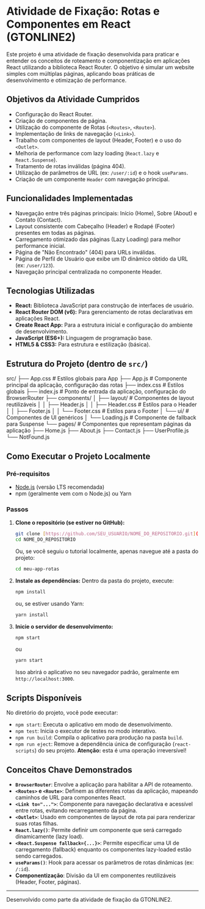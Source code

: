 # Atividade de Fixação: Rotas e Componentes em React (GTONLINE2)

Este projeto é uma atividade de fixação desenvolvida para praticar e entender os conceitos de roteamento e componentização em aplicações React utilizando a biblioteca React Router. O objetivo é simular um website simples com múltiplas páginas, aplicando boas práticas de desenvolvimento e otimização de performance.

## Objetivos da Atividade Cumpridos

* Configuração do React Router.
* Criação de componentes de página.
* Utilização do componente de Rotas (`<Routes>`, `<Route>`).
* Implementação de links de navegação (`<Link>`).
* Trabalho com componentes de layout (Header, Footer) e o uso do `<Outlet>`.
* Melhoria de performance com lazy loading (`React.lazy` e `React.Suspense`).
* Tratamento de rotas inválidas (página 404).
* Utilização de parâmetros de URL (ex: `/user/:id`) e o hook `useParams`.
* Criação de um componente `Header` com navegação principal.

## Funcionalidades Implementadas

* Navegação entre três páginas principais: Início (Home), Sobre (About) e Contato (Contact).
* Layout consistente com Cabeçalho (Header) e Rodapé (Footer) presentes em todas as páginas.
* Carregamento otimizado das páginas (Lazy Loading) para melhor performance inicial.
* Página de "Não Encontrado" (404) para URLs inválidas.
* Página de Perfil de Usuário que exibe um ID dinâmico obtido da URL (ex: `/user/123`).
* Navegação principal centralizada no componente Header.

## Tecnologias Utilizadas

* **React:** Biblioteca JavaScript para construção de interfaces de usuário.
* **React Router DOM (v6):** Para gerenciamento de rotas declarativas em aplicações React.
* **Create React App:** Para a estrutura inicial e configuração do ambiente de desenvolvimento.
* **JavaScript (ES6+):** Linguagem de programação base.
* **HTML5 & CSS3:** Para estrutura e estilização (básica).

## Estrutura do Projeto (dentro de `src/`)

src/
├── App.css             # Estilos globais para App
├── App.js              # Componente principal da aplicação, configuração das rotas
├── index.css           # Estilos globais
├── index.js            # Ponto de entrada da aplicação, configuração do BrowserRouter
├── components/
│   ├── layout/         # Componentes de layout reutilizáveis
│   │   ├── Header.js
│   │   ├── Header.css  # Estilos para o Header
│   │   ├── Footer.js
│   │   └── Footer.css  # Estilos para o Footer
│   └── ui/             # Componentes de UI genéricos
│       └── Loading.js  # Componente de fallback para Suspense
└── pages/              # Componentes que representam páginas da aplicação
        ├── Home.js
        ├── About.js
        ├── Contact.js
        ├── UserProfile.js
        └── NotFound.js


## Como Executar o Projeto Localmente

### Pré-requisitos

* [Node.js](https://nodejs.org/) (versão LTS recomendada)
* npm (geralmente vem com o Node.js) ou Yarn

### Passos

1.  **Clone o repositório (se estiver no GitHub):**
    ```bash
    git clone [https://github.com/SEU_USUARIO/NOME_DO_REPOSITORIO.git](https://github.com/SEU_USUARIO/NOME_DO_REPOSITORIO.git)
    cd NOME_DO_REPOSITORIO
    ```
    Ou, se você seguiu o tutorial localmente, apenas navegue até a pasta do projeto:
    ```bash
    cd meu-app-rotas
    ```

2.  **Instale as dependências:**
    Dentro da pasta do projeto, execute:
    ```bash
    npm install
    ```
    ou, se estiver usando Yarn:
    ```bash
    yarn install
    ```

3.  **Inicie o servidor de desenvolvimento:**
    ```bash
    npm start
    ```
    ou
    ```bash
    yarn start
    ```
    Isso abrirá o aplicativo no seu navegador padrão, geralmente em `http://localhost:3000`.

## Scripts Disponíveis

No diretório do projeto, você pode executar:

* `npm start`: Executa o aplicativo em modo de desenvolvimento.
* `npm test`: Inicia o executor de testes no modo interativo.
* `npm run build`: Compila o aplicativo para produção na pasta `build`.
* `npm run eject`: Remove a dependência única de configuração (`react-scripts`) do seu projeto. **Atenção:** esta é uma operação irreversível!

## Conceitos Chave Demonstrados

* **`BrowserRouter`**: Envolve a aplicação para habilitar a API de roteamento.
* **`<Routes>` e `<Route>`**: Definem as diferentes rotas da aplicação, mapeando caminhos de URL para componentes React.
* **`<Link to="...">`**: Componente para navegação declarativa e acessível entre rotas, evitando recarregamento da página.
* **`<Outlet>`**: Usado em componentes de layout de rota pai para renderizar suas rotas filhas.
* **`React.lazy()`**: Permite definir um componente que será carregado dinamicamente (lazy load).
* **`<React.Suspense fallback={...}>`**: Permite especificar uma UI de carregamento (fallback) enquanto os componentes lazy-loaded estão sendo carregados.
* **`useParams()`**: Hook para acessar os parâmetros de rotas dinâmicas (ex: `/:id`).
* **Componentização**: Divisão da UI em componentes reutilizáveis (Header, Footer, páginas).

---

Desenvolvido como parte da atividade de fixação da GTONLINE2.